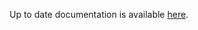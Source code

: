 <!-- DO NOT EDIT THIS FILE MANUALLY -->
<!-- Please read https://github.com/linuxserver/docker-webtop/blob/debian-openbox/.github/CONTRIBUTING.md -->
Up to date documentation is available [here](https://github.com/linuxserver/docker-webtop/blob/master/README.md).
